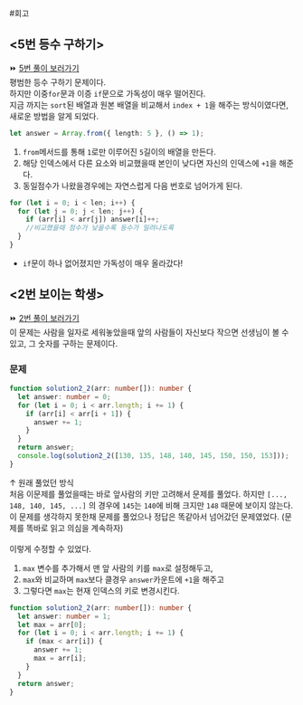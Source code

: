 #회고

## <5번 등수 구하기>
⏩ [5번 풀이 보러가기](Section02/05_등수구하기.ts)<br>
평범한 등수 구하기 문제이다.<br>
하지만 이중`for`문과 이증 `if`문으로 가독성이 매우 떨어진다.<br>
지금 까지는 `sort`된 배열과 원본 배열을 비교해서 `index + 1`을 해주는 방식이였다면, 새로운 방법을 알게 되었다.<br>

```ts
let answer = Array.from({ length: 5 }, () => 1);
```

1. `from`메서드를 통해 `1`로만 이루어진 `5`길이의 배열을 만든다.
2. 해당 인덱스에서 다른 요소와 비교했을때 본인이 낮다면 자신의 인덱스에 `+1`을 해준다.
3. 동일점수가 나왔을경우에는 자연스럽게 다음 번호로 넘어가게 된다.

```ts
for (let i = 0; i < len; i++) {
  for (let j = 0; j < len; j++) {
    if (arr[i] < arr[j]) answer[i]++;
    //비교했을때 점수가 낮을수록 등수가 밀려나도록
  }
}
```

- `if`문이 하나 없어졌지만 가독성이 매우 올라갔다!

## <2번 보이는 학생>

⏩ [2번 풀이 보러가기](Section02/02_보이는학생.ts)<br>
이 문제는 사람을 일자로 세워놓았을때 앞의 사람들이 자신보다 작으면 선생님이 볼 수 있고, 그 숫자를 구하는 문제이다.<br>

### 문제

```ts
function solution2_2(arr: number[]): number {
  let answer: number = 0;
  for (let i = 0; i < arr.length; i += 1) {
    if (arr[i] < arr[i + 1]) {
      answer += 1;
    }
  }
  return answer;
  console.log(solution2_2([130, 135, 148, 140, 145, 150, 150, 153]));
}
```

↑ 원래 풀었던 방식 <br>
처음 이문제를 풀었을때는 바로 앞사람의 키만 고려해서 문제를 풀었다. 하지만 `[..., 148, 140, 145, ...]` 의 경우에 `145`는 `140`에 비해 크지만 `148` 때문에 보이지 않는다.<br>
이 문제를 생각하지 못한채 문제를 풀었으나 정답은 똑같아서 넘어갔던 문제였었다. (문제를 똑바로 읽고 의심을 계속하자)<br>
<br>
이렇게 수정할 수 있었다.

1. `max` 변수를 추가해서 맨 앞 사람의 키를 `max`로 설정해두고,
2. `max`와 비교하며 `max`보다 클경우 `answer`카운트에 `+1`을 해주고
3. 그렇다면 `max`는 현재 인덱스의 키로 변경시킨다.

```ts
function solution2_2(arr: number[]): number {
  let answer: number = 1;
  let max = arr[0];
  for (let i = 0; i < arr.length; i += 1) {
    if (max < arr[i]) {
      answer += 1;
      max = arr[i];
    }
  }
  return answer;
}
```
